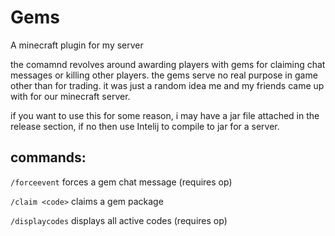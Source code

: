 # Gems
A minecraft plugin for my server

the comamnd revolves around awarding players with gems for claiming chat messages or killing other players.
the gems serve no real purpose in game other than for trading. it was just a random idea me and my friends came up with for our minecraft server.

if you want to use this for some reason, i may have a jar file attached in the release section, if no then use Intelij to compile to jar for a server.


## commands:
`/forceevent` forces a gem chat message (requires op)

`/claim <code>` claims a gem package

`/displaycodes` displays all active codes (requires op)
